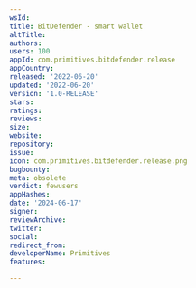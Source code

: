 ```yaml
---
wsId: 
title: BitDefender - smart wallet
altTitle: 
authors: 
users: 100
appId: com.primitives.bitdefender.release
appCountry: 
released: '2022-06-20'
updated: '2022-06-20'
version: '1.0-RELEASE'
stars: 
ratings: 
reviews: 
size: 
website: 
repository: 
issue: 
icon: com.primitives.bitdefender.release.png
bugbounty: 
meta: obsolete
verdict: fewusers
appHashes: 
date: '2024-06-17'
signer: 
reviewArchive: 
twitter: 
social: 
redirect_from: 
developerName: Primitives
features: 

---
```


